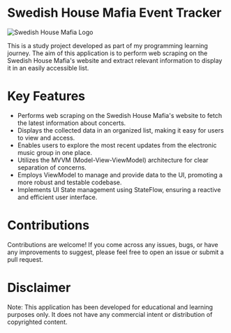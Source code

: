 # Swedish House Mafia Event Tracker

![Swedish House Mafia Logo](https://pbs.twimg.com/media/FQW1Xk0VIAYGZgn?format=jpg&name=medium)

This is a study project developed as part of my programming learning journey. The aim of this application is to perform web scraping on the Swedish House Mafia's website and extract relevant information to display it in an easily accessible list.

# Key Features

* Performs web scraping on the Swedish House Mafia's website to fetch the latest information about concerts.
* Displays the collected data in an organized list, making it easy for users to view and access.
* Enables users to explore the most recent updates from the electronic music group in one place.
* Utilizes the MVVM (Model-View-ViewModel) architecture for clear separation of concerns.
* Employs ViewModel to manage and provide data to the UI, promoting a more robust and testable codebase.
* Implements UI State management using StateFlow, ensuring a reactive and efficient user interface.

# Contributions

Contributions are welcome! If you come across any issues, bugs, or have any improvements to suggest, please feel free to open an issue or submit a pull request.

# Disclaimer

Note: This application has been developed for educational and learning purposes only. It does not have any commercial intent or distribution of copyrighted content.
